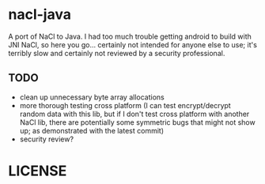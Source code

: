 # nacl-java

A port of NaCl to Java. I had too much trouble getting android to build with JNI NaCl, so here you go... certainly not intended for anyone else to use; it's terribly slow and certainly not reviewed by a security professional.

## TODO

* clean up unnecessary byte array allocations
* more thorough testing cross platform (I can test encrypt/decrypt random data with this lib, but if I don't test cross platform with another NaCl lib, there are potentially some symmetric bugs that might not show up; as demonstrated with the latest commit)
* security review?

# LICENSE

